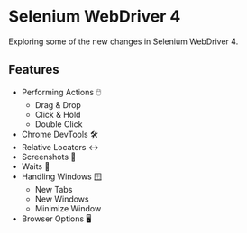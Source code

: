 # Selenium WebDriver 4

Exploring some of the new changes in Selenium WebDriver 4.

## Features

- Performing Actions 🖱️
  - Drag & Drop
  - Click & Hold
  - Double Click
- Chrome DevTools 🛠️
- Relative Locators ↔️
- Screenshots 📸
- Waits 🚦
- Handling Windows 🪟
  - New Tabs
  - New Windows
  - Minimize Window
- Browser Options 🖥️
